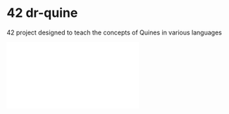 # 42 dr-quine

42 project designed to teach the concepts of Quines in various languages

![Subject in French](dr_quine.fr.pdf)
